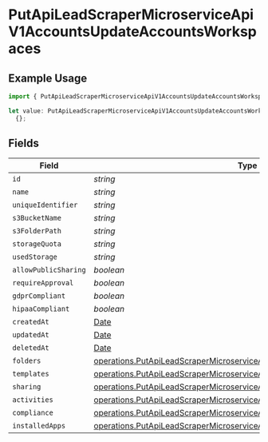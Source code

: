 # PutApiLeadScraperMicroserviceApiV1AccountsUpdateAccountsWorkspaces

## Example Usage

```typescript
import { PutApiLeadScraperMicroserviceApiV1AccountsUpdateAccountsWorkspaces } from "oppulence-backend-sdk/models/operations";

let value: PutApiLeadScraperMicroserviceApiV1AccountsUpdateAccountsWorkspaces =
  {};
```

## Fields

| Field                                                                                                                                                                  | Type                                                                                                                                                                   | Required                                                                                                                                                               | Description                                                                                                                                                            |
| ---------------------------------------------------------------------------------------------------------------------------------------------------------------------- | ---------------------------------------------------------------------------------------------------------------------------------------------------------------------- | ---------------------------------------------------------------------------------------------------------------------------------------------------------------------- | ---------------------------------------------------------------------------------------------------------------------------------------------------------------------- |
| `id`                                                                                                                                                                   | *string*                                                                                                                                                               | :heavy_minus_sign:                                                                                                                                                     | N/A                                                                                                                                                                    |
| `name`                                                                                                                                                                 | *string*                                                                                                                                                               | :heavy_minus_sign:                                                                                                                                                     | N/A                                                                                                                                                                    |
| `uniqueIdentifier`                                                                                                                                                     | *string*                                                                                                                                                               | :heavy_minus_sign:                                                                                                                                                     | N/A                                                                                                                                                                    |
| `s3BucketName`                                                                                                                                                         | *string*                                                                                                                                                               | :heavy_minus_sign:                                                                                                                                                     | N/A                                                                                                                                                                    |
| `s3FolderPath`                                                                                                                                                         | *string*                                                                                                                                                               | :heavy_minus_sign:                                                                                                                                                     | N/A                                                                                                                                                                    |
| `storageQuota`                                                                                                                                                         | *string*                                                                                                                                                               | :heavy_minus_sign:                                                                                                                                                     | N/A                                                                                                                                                                    |
| `usedStorage`                                                                                                                                                          | *string*                                                                                                                                                               | :heavy_minus_sign:                                                                                                                                                     | N/A                                                                                                                                                                    |
| `allowPublicSharing`                                                                                                                                                   | *boolean*                                                                                                                                                              | :heavy_minus_sign:                                                                                                                                                     | N/A                                                                                                                                                                    |
| `requireApproval`                                                                                                                                                      | *boolean*                                                                                                                                                              | :heavy_minus_sign:                                                                                                                                                     | N/A                                                                                                                                                                    |
| `gdprCompliant`                                                                                                                                                        | *boolean*                                                                                                                                                              | :heavy_minus_sign:                                                                                                                                                     | N/A                                                                                                                                                                    |
| `hipaaCompliant`                                                                                                                                                       | *boolean*                                                                                                                                                              | :heavy_minus_sign:                                                                                                                                                     | N/A                                                                                                                                                                    |
| `createdAt`                                                                                                                                                            | [Date](https://developer.mozilla.org/en-US/docs/Web/JavaScript/Reference/Global_Objects/Date)                                                                          | :heavy_minus_sign:                                                                                                                                                     | N/A                                                                                                                                                                    |
| `updatedAt`                                                                                                                                                            | [Date](https://developer.mozilla.org/en-US/docs/Web/JavaScript/Reference/Global_Objects/Date)                                                                          | :heavy_minus_sign:                                                                                                                                                     | N/A                                                                                                                                                                    |
| `deletedAt`                                                                                                                                                            | [Date](https://developer.mozilla.org/en-US/docs/Web/JavaScript/Reference/Global_Objects/Date)                                                                          | :heavy_minus_sign:                                                                                                                                                     | N/A                                                                                                                                                                    |
| `folders`                                                                                                                                                              | [operations.PutApiLeadScraperMicroserviceApiV1AccountsUpdateFolders](../../models/operations/putapileadscrapermicroserviceapiv1accountsupdatefolders.md)[]             | :heavy_minus_sign:                                                                                                                                                     | N/A                                                                                                                                                                    |
| `templates`                                                                                                                                                            | [operations.PutApiLeadScraperMicroserviceApiV1AccountsUpdateTemplates](../../models/operations/putapileadscrapermicroserviceapiv1accountsupdatetemplates.md)[]         | :heavy_minus_sign:                                                                                                                                                     | N/A                                                                                                                                                                    |
| `sharing`                                                                                                                                                              | [operations.PutApiLeadScraperMicroserviceApiV1AccountsUpdateSharing](../../models/operations/putapileadscrapermicroserviceapiv1accountsupdatesharing.md)[]             | :heavy_minus_sign:                                                                                                                                                     | N/A                                                                                                                                                                    |
| `activities`                                                                                                                                                           | [operations.PutApiLeadScraperMicroserviceApiV1AccountsUpdateActivities](../../models/operations/putapileadscrapermicroserviceapiv1accountsupdateactivities.md)[]       | :heavy_minus_sign:                                                                                                                                                     | N/A                                                                                                                                                                    |
| `compliance`                                                                                                                                                           | [operations.PutApiLeadScraperMicroserviceApiV1AccountsUpdateCompliance](../../models/operations/putapileadscrapermicroserviceapiv1accountsupdatecompliance.md)[]       | :heavy_minus_sign:                                                                                                                                                     | N/A                                                                                                                                                                    |
| `installedApps`                                                                                                                                                        | [operations.PutApiLeadScraperMicroserviceApiV1AccountsUpdateInstalledApps](../../models/operations/putapileadscrapermicroserviceapiv1accountsupdateinstalledapps.md)[] | :heavy_minus_sign:                                                                                                                                                     | N/A                                                                                                                                                                    |